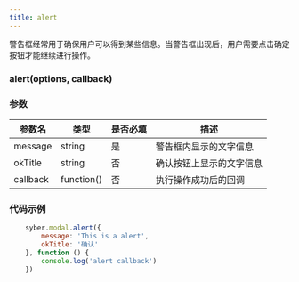 ```yaml
---
title: alert
---
```


警告框经常用于确保用户可以得到某些信息。当警告框出现后，用户需要点击确定按钮才能继续进行操作。


### alert(options, callback)
### 参数
| 参数名     | 类型    | 是否必填 | 描述                         |
| ---------- | ------- | -------- | ---------------------------- |
| message | string | 是 | 警告框内显示的文字信息 |
| okTitle | string | 否 | 确认按钮上显示的文字信息 |
| callback | function() | 否 | 执行操作成功后的回调 |

### 代码示例
```javascript
    syber.modal.alert({
        message: 'This is a alert',
        okTitle: '确认'
    }, function () {
        console.log('alert callback')
    })
```

